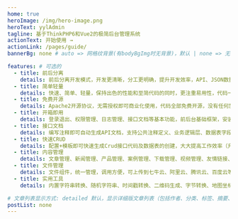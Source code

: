 ```yaml
---
home: true
heroImage: /img/hero-image.png
heroText: yylAdmin
tagline: 基于ThinkPHP6和Vue2的极简后台管理系统
actionText: 开始使用 →
actionLink: /pages/guide/
bannerBg: none # auto => 网格纹背景(有bodyBgImg时无背景)，默认 | none => 无 | '大图地址' | background: 自定义背景样式 提示：可以到palette.styl修改背景颜色$bannerTextColor变量

features: # 可选的
  - title: 前后分离
    details: 前后分离开发模式，开发更清晰，分工更明确，提升开发效率，API、JSON数据交互，JWT用户认证。
  - title: 简单轻量
    details: 快速、简单、轻量，保持出色的性能和至简代码的同时，更注重易用性，代码一目了然，上手简单。
  - title: 免费开源
    details: Apache2开源协议，无需授权即可商业化使用，代码全部免费开源，没有任何加密。
  - title: 开箱即用
    details: 登录退出、权限管理、日志管理、接口文档等基本功能，前后台基础框架，安装后即可使用。
  - title: 接口文档
    details: 编写注释即可自动生成API文档，支持公共注释定义、业务逻辑层、数据表字段的引用，在线调试。
  - title: 快速CRUD
    details: 配置+模板即可快速生成Crud接口代码及数据表的创建，大大提高工作效率（升级中）。
  - title: 内容管理
    details: 文章管理、新闻管理、产品管理、案例管理、下载管理、视频管理、友情链接、轮播管理等。
  - title: 文件管理
    details: 文件组件，统一管理，调用方便，可上传到七牛云、阿里云、腾讯云、百度云等对象存储。
  - title: 实用工具
    details: 内置字符串转换、随机字符串、时间戳转换、二维码生成、字节转换、地图坐标、服务器信息等实用工具。

# 文章列表显示方式: detailed 默认，显示详细版文章列表（包括作者、分类、标签、摘要、分页等）| simple => 显示简约版文章列表（仅标题和日期）| none 不显示文章列表
postList: none
---
```

